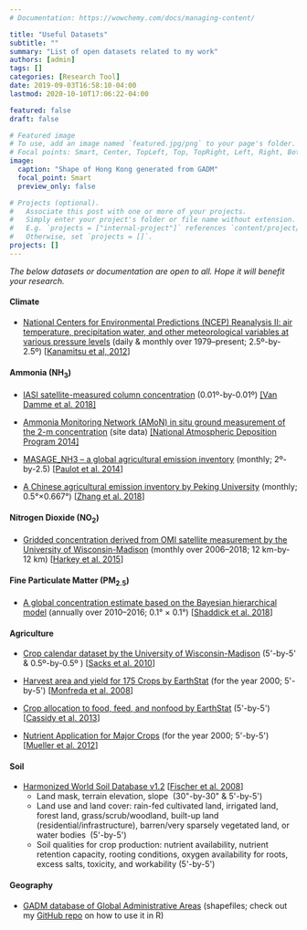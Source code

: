 ```yaml
---
# Documentation: https://wowchemy.com/docs/managing-content/

title: "Useful Datasets"
subtitle: ""
summary: "List of open datasets related to my work"
authors: [admin]
tags: []
categories: [Research Tool]
date: 2019-09-03T16:58:10-04:00
lastmod: 2020-10-10T17:06:22-04:00

featured: false
draft: false

# Featured image
# To use, add an image named `featured.jpg/png` to your page's folder.
# Focal points: Smart, Center, TopLeft, Top, TopRight, Left, Right, BottomLeft, Bottom, BottomRight.
image:
  caption: "Shape of Hong Kong generated from GADM"
  focal_point: Smart
  preview_only: false

# Projects (optional).
#   Associate this post with one or more of your projects.
#   Simply enter your project's folder or file name without extension.
#   E.g. `projects = ["internal-project"]` references `content/project/deep-learning/index.md`.
#   Otherwise, set `projects = []`.
projects: []
---
```


*The below datasets or documentation are open to all. Hope it will benefit your research.*

#### Climate

* [National Centers for Environmental Predictions (NCEP) Reanalysis II: air temperature, precipitation water, and other meteorological variables at various pressure levels](https://www.esrl.noaa.gov/psd/data/gridded/data.ncep.reanalysis2.surface.html) (daily & monthly over 1979–present; 2.5º-by-2.5º) [[Kanamitsu et al, 2012](https://journals.ametsoc.org/doi/10.1175/BAMS-83-11-1631)]

#### Ammonia (NH<sub>3</sub>)

* [IASI satellite-measured column concentration](https://doi.pangaea.de/10.1594/PANGAEA.894736) (0.01º-by-0.01º) [[Van Damme et al. 2018]](https://www.nature.com/articles/s41586-018-0747-1)

* [Ammonia Monitoring Network (AMoN) in situ ground measurement of the 2-m concentration](http://nadp.slh.wisc.edu/data/AMoN/) (site data) [[National Atmospheric Deposition Program 2014]](http://nadp.slh.wisc.edu/amon/sites/AMoNMetadata.pdf)

* [MASAGE_NH3 – a global agricultural emission inventory](https://mycuhk-my.sharepoint.com/:u:/g/personal/1155013803_link_cuhk_edu_hk/EaAlyS_IyKlHi5Otu7NK56IBoQLZukLFyJ6pd8NMHrEMgQ?e=UKCEGs) (monthly; 2º-by-2.5) [[Paulot et al. 2014](http://acmg.seas.harvard.edu/publications/2014/paulot2014_emissions.pdf)]

* [A Chinese agricultural emission inventory by Peking University](http://www.phy.pku.edu.cn/~acaq/data/nh3_agr_emis.html) (monthly; 0.5°×0.667°) [[Zhang et al. 2018](https://www.atmos-chem-phys.net/18/339/2018/)]

#### Nitrogen Dioxide (NO<sub>2</sub>)

* [Gridded concentration derived from OMI satellite measurement by the University of Wisconsin-Madison](https://nelson.wisc.edu/sage/data-and-models/OMI_NO2.php) (monthly over 2006–2018; 12 km-by-12 km) [[Harkey et al. 2015](https://agupubs.onlinelibrary.wiley.com/doi/full/10.1002/2015JD023316)]

#### Fine Particulate Matter (PM<sub>2.5</sub>)

* [A global concentration estimate based on the Bayesian hierarchical model](https://pubs.acs.org/doi/suppl/10.1021/acs.est.8b02864) (annually over 2010–2016; 0.1° × 0.1°) [[Shaddick et al. 2018](https://pubs.acs.org/doi/10.1021/acs.est.8b02864)]

#### Agriculture

* [Crop calendar dataset by the University of Wisconsin-Madison](https://nelson.wisc.edu/sage/data-and-models/crop-calendar-dataset/index.php) (5'-by-5' & 0.5º-by-0.5º ) [[Sacks et al. 2010](https://nelson.wisc.edu/sage/data-and-models/crop-calendar-dataset/sacksetalGEB2010.pdf)]

* [Harvest area and yield for 175 Crops by EarthStat](http://www.earthstat.org/harvested-area-yield-175-crops/) (for the year 2000; 5'-by-5') [[Monfreda et al. 2008](https://agupubs.onlinelibrary.wiley.com/doi/full/10.1029/2007GB002947)]

* [Crop allocation to food, feed, and nonfood by EarthStat](http://www.earthstat.org/crop-allocation-food-feed-nonfood/) (5'-by-5') [[Cassidy et al. 2013](http://iopscience.iop.org/article/10.1088/1748-9326/8/3/034015/meta)]

* [Nutrient Application for Major Crops](http://www.earthstat.org/nutrient-application-major-crops/) (for the year 2000; 5'-by-5') [[Mueller et al. 2012](https://www.nature.com/articles/nature11420)]

#### Soil

* [Harmonized World Soil Database v1.2](http://www.fao.org/soils-portal/soil-survey/soil-maps-and-databases/harmonized-world-soil-database-v12/en/) [[Fischer et al. 2008](http://pure.iiasa.ac.at/id/eprint/13290/)]
  * Land mask, terrain elevation, slope  (30"-by-30" &amp; 5'-by-5')
  * Land use and land cover: rain-fed cultivated land, irrigated land, forest land, grass/scrub/woodland, built-up land (residential/infrastructure), barren/very sparsely vegetated land, or water bodies  (5'-by-5')
  * Soil qualities for crop production: nutrient availability, nutrient retention capacity, rooting conditions, oxygen availability for roots, excess salts, toxicity, and workability (5'-by-5')

#### Geography

* [GADM database of Global Administrative Areas](https://gadm.org/about.html) (shapefiles; check out my [GitHub repo](https://github.com/kamingfung/CLM-Analysis-Tools) on how to use it in R)
